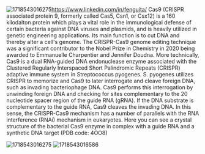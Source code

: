![1718543016275](https://github.com/Siamak-salimy/Usefull/assets/34867846/1d800b99-1889-44cc-99f8-a846c57e81f2)https://www.linkedin.com/in/fenguita/
Cas9 (CRISPR associated protein 9, formerly called Cas5, Csn1, or Csx12) is a 160 kilodalton protein which plays a vital role in the immunological defense of certain bacteria against DNA viruses and plasmids, and is heavily utilized in genetic engineering applications. Its main function is to cut DNA and thereby alter a cell's genome. The CRISPR-Cas9 genome editing technique was a significant contributor to the Nobel Prize in Chemistry in 2020 being awarded to Emmanuelle Charpentier and Jennifer Doudna. More technically, Cas9 is a dual RNA-guided DNA endonuclease enzyme associated with the Clustered Regularly Interspaced Short Palindromic Repeats (CRISPR) adaptive immune system in Streptococcus pyogenes. S. pyogenes utilizes CRISPR to memorize and Cas9 to later interrogate and cleave foreign DNA, such as invading bacteriophage DNA. Cas9 performs this interrogation by unwinding foreign DNA and checking for sites complementary to the 20 nucleotide spacer region of the guide RNA (gRNA). If the DNA substrate is complementary to the guide RNA, Cas9 cleaves the invading DNA. In this sense, the CRISPR-Cas9 mechanism has a number of parallels with the RNA interference (RNAi) mechanism in eukaryotes. Here you can see a crystal structure of the bacterial Cas9 enzyme in complex with a guide RNA and a synthetic DNA target (PDB code: 4OO8)

![1718543016275](https://github.com/Siamak-salimy/Usefull/assets/34867846/b7c4ff4c-2edb-43bc-9ba7-f4a2501518fe)
![1718543016586](https://github.com/Siamak-salimy/Usefull/assets/34867846/e8d262cd-d97f-4b50-9093-960066d8ac3d)

